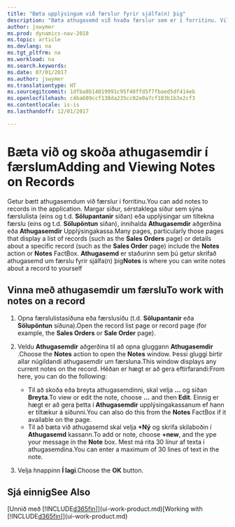```yaml
---
title: "Bæta upplýsingum við færslur fyrir sjálfa(n) þig"
description: "Bæta athugasemd við hvaða færslur sem er í forritinu. Vilji notandi til dæmis koma á framfæri upplýsingum um sölupöntun sem ekki á heima í neinum reitanna á sölupöntuninni er hægt að gera það í athugasemd."
author: jswymer
ms.prod: dynamics-nav-2018
ms.topic: article
ms.devlang: na
ms.tgt_pltfrm: na
ms.workload: na
ms.search.keywords: 
ms.date: 07/01/2017
ms.author: jswymer
ms.translationtype: HT
ms.sourcegitcommit: 1dfba8b14019991c95f40ffd5f7fbaed5df414eb
ms.openlocfilehash: c4ba609ccf138da235cc02e0a7cf103b1b3e2cf3
ms.contentlocale: is-is
ms.lasthandoff: 12/01/2017

---
```

# <a name="adding-and-viewing-notes-on-records"></a><span data-ttu-id="d2667-104">Bæta við og skoða athugasemdir í færslum</span><span class="sxs-lookup"><span data-stu-id="d2667-104">Adding and Viewing Notes on Records</span></span>
 <span data-ttu-id="d2667-105"><!--OnPrem and your colleagues -->Getur bætt athugasemdum við færslur í forritinu.</span><span class="sxs-lookup"><span data-stu-id="d2667-105">You <!--OnPrem and your colleagues -->can add notes to records in the application.</span></span> <span data-ttu-id="d2667-106">Margar síður, sérstaklega síður sem sýna færslulista (eins og t.d. **Sölupantanir** síðan) eða upplýsingar um tiltekna færslu (eins og t.d. **Sölupöntun** síðan), innihalda **Athugasemdir** aðgerðina eða **Athugasemdir** Upplýsingakassa.</span><span class="sxs-lookup"><span data-stu-id="d2667-106">Many pages, particularly those pages that display a list of records (such as the **Sales Orders** page) or details about a specific record (such as the **Sales Order** page) include the **Notes** action or **Notes** FactBox.</span></span> <span data-ttu-id="d2667-107">**Athugasemd** er staðurinn sem þú getur skrifað athugasemd um færslu fyrir sjálfa(n) þig<!--OnPrem or others, and where you can view notes to you from others. For example, a note could be a general comment or processing instruction to your colleague, who can then respond to your note using their own **Notes**. Or, your colleague can add a note that gives you extra information about a sales order that is not covered by the information on the sales order. These notes and correspondences will follow the record as it is processed in the company.--></span><span class="sxs-lookup"><span data-stu-id="d2667-107">**Notes** is where you can write notes about a record to yourself<!--OnPrem or others, and where you can view notes to you from others. For example, a note could be a general comment or processing instruction to your colleague, who can then respond to your note using their own **Notes**. Or, your colleague can add a note that gives you extra information about a sales order that is not covered by the information on the sales order. These notes and correspondences will follow the record as it is processed in the company.--></span></span>

<!--OnPrem
> [!NOTE]  
>  You can only select one recipient of the note.-->  
  
## <a name="to-work-with-notes-on-a-record"></a><span data-ttu-id="d2667-108">Vinna með athugasemdir um færslu</span><span class="sxs-lookup"><span data-stu-id="d2667-108">To work with notes on a record</span></span> 
  
1.  <span data-ttu-id="d2667-109">Opna færslulistasíðuna eða færslusíðu (t.d. **Sölupantanir** eða **Sölupöntun** síðuna).</span><span class="sxs-lookup"><span data-stu-id="d2667-109">Open the record list page or record page (for example, the **Sales Orders** or **Sale Order** page).</span></span>  
  
    <!-- If **Notes** is not visible on the page, then you can customize the page to display the Notes FactBox. -->
  
2.  <span data-ttu-id="d2667-110">Veldu **Athugasemdir** aðgerðina til að opna gluggann **Athugasemdir** .</span><span class="sxs-lookup"><span data-stu-id="d2667-110">Choose the **Notes** action to open the **Notes** window.</span></span> <span data-ttu-id="d2667-111">Þessi gluggi birtir allar núgildandi athugasemdir um færsluna.</span><span class="sxs-lookup"><span data-stu-id="d2667-111">This window displays any current notes on the record.</span></span> <span data-ttu-id="d2667-112">Héðan er hægt er að gera eftirfarandi:</span><span class="sxs-lookup"><span data-stu-id="d2667-112">From here, you can do the following:</span></span>

    -   <span data-ttu-id="d2667-113">Til að skoða eða breyta athugasemdinni, skal velja **...** og síðan **Breyta**.</span><span class="sxs-lookup"><span data-stu-id="d2667-113">To view or edit the note, choose **...** and then **Edit**.</span></span> <span data-ttu-id="d2667-114">Einnig er hægt er að gera þetta í **Athugasemdir** upplýsingakassanum ef hann er tiltækur á síðunni.</span><span class="sxs-lookup"><span data-stu-id="d2667-114">You can also do this from the **Notes** FactBox if it available on the page.</span></span>
    -   <span data-ttu-id="d2667-115">Til að bæta við athugasemd skal velja **+Ný** og skrifa skilaboðin í **Athugasemd** kassann.</span><span class="sxs-lookup"><span data-stu-id="d2667-115">To add or note, choose **+new**, and the ype your message in the **Note** box.</span></span> <span data-ttu-id="d2667-116">Mest má rita 30 línur af texta í athugasemdina.</span><span class="sxs-lookup"><span data-stu-id="d2667-116">You can enter a maximum of 30 lines of text in the note.</span></span> 
  
<!-- 5.  In the **To** field, enter a user ID (your own or someone else’s) to indicate who the note is for.  
  
6.  Select the **Notify** field if you want to send a notification to the user in the **To** field. 
  
     If **Notify** is selected, the note will be sent as a notification to the user's **My Notifications** on the Role Center.  -->
  
3.  <span data-ttu-id="d2667-117">Velja hnappinn **Í lagi**.</span><span class="sxs-lookup"><span data-stu-id="d2667-117">Choose the **OK** button.</span></span>  

## <a name="see-also"></a><span data-ttu-id="d2667-118">Sjá einnig</span><span class="sxs-lookup"><span data-stu-id="d2667-118">See Also</span></span>
<span data-ttu-id="d2667-119">[Unnið með [!INCLUDE[d365fin](includes/d365fin_md.md)]](ui-work-product.md)</span><span class="sxs-lookup"><span data-stu-id="d2667-119">[Working with [!INCLUDE[d365fin](includes/d365fin_md.md)]](ui-work-product.md)</span></span>  
